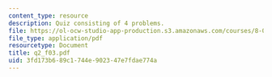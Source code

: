 ```yaml
---
content_type: resource
description: Quiz consisting of 4 problems.
file: https://ol-ocw-studio-app-production.s3.amazonaws.com/courses/8-022-physics-ii-electricity-and-magnetism-fall-2004/3fd173b689c1744e902347e7fdae774a_q2_f03.pdf
file_type: application/pdf
resourcetype: Document
title: q2_f03.pdf
uid: 3fd173b6-89c1-744e-9023-47e7fdae774a
---
```

